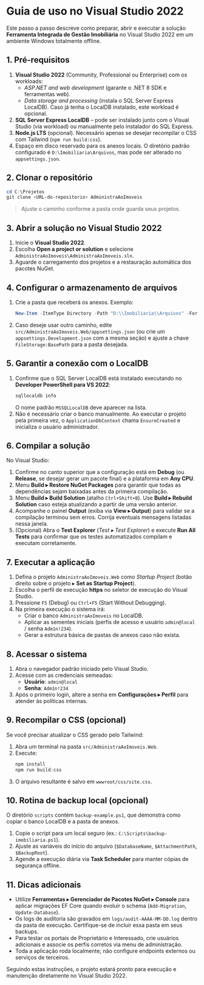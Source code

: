 # Guia de uso no Visual Studio 2022

Este passo a passo descreve como preparar, abrir e executar a solução **Ferramenta Integrada de Gestão Imobiliária** no Visual Studio 2022 em um ambiente Windows totalmente offline.

## 1. Pré-requisitos

1. **Visual Studio 2022** (Community, Professional ou Enterprise) com os workloads:
   - *ASP.NET and web development* (garante o .NET 8 SDK e ferramentas web).
   - *Data storage and processing* (instala o SQL Server Express LocalDB). Caso já tenha o LocalDB instalado, este workload é opcional.
2. **SQL Server Express LocalDB** – pode ser instalado junto com o Visual Studio (via workload) ou manualmente pelo instalador do SQL Express.
3. **Node.js LTS** (opcional). Necessário apenas se desejar recompilar o CSS com Tailwind (`npm run build:css`).
4. Espaço em disco reservado para os anexos locais. O diretório padrão configurado é `D:\Imobiliaria\Arquivos`, mas pode ser alterado no `appsettings.json`.

## 2. Clonar o repositório

```powershell
cd C:\Projetos
git clone <URL-do-repositorio> AdministraAoImoveis
```

> Ajuste o caminho conforme a pasta onde guarda seus projetos.

## 3. Abrir a solução no Visual Studio 2022

1. Inicie o **Visual Studio 2022**.
2. Escolha **Open a project or solution** e selecione `AdministraAoImoveis\AdministraAoImoveis.sln`.
3. Aguarde o carregamento dos projetos e a restauração automática dos pacotes NuGet.

## 4. Configurar o armazenamento de arquivos

1. Crie a pasta que receberá os anexos. Exemplo:
   ```powershell
   New-Item -ItemType Directory -Path "D:\\Imobiliaria\\Arquivos" -Force
   ```
2. Caso deseje usar outro caminho, edite `src/AdministraAoImoveis.Web/appsettings.json` (ou crie um `appsettings.Development.json` com a mesma seção) e ajuste a chave `FileStorage:BasePath` para a pasta desejada.

## 5. Garantir a conexão com o LocalDB

1. Confirme que o SQL Server LocalDB está instalado executando no **Developer PowerShell para VS 2022**:
   ```powershell
   sqllocaldb info
   ```
   O nome padrão `MSSQLLocalDB` deve aparecer na lista.
2. Não é necessário criar o banco manualmente. Ao executar o projeto pela primeira vez, o `ApplicationDbContext` chama `EnsureCreated` e inicializa o usuário administrador.

## 6. Compilar a solução

No Visual Studio:

1. Confirme no canto superior que a configuração está em **Debug** (ou **Release**, se desejar gerar um pacote final) e a plataforma em **Any CPU**.
2. Menu **Build ▸ Restore NuGet Packages** para garantir que todas as dependências sejam baixadas antes da primeira compilação.
3. Menu **Build ▸ Build Solution** (atalho `Ctrl+Shift+B`). Use **Build ▸ Rebuild Solution** caso esteja atualizando a partir de uma versão anterior.
4. Acompanhe o painel **Output** (exiba via **View ▸ Output**) para validar se a compilação terminou sem erros. Corrija eventuais mensagens listadas nessa janela.
5. (Opcional) Abra o **Test Explorer** (*Test ▸ Test Explorer*) e execute **Run All Tests** para confirmar que os testes automatizados compilam e executam corretamente.

## 7. Executar a aplicação

1. Defina o projeto `AdministraAoImoveis.Web` como *Startup Project* (botão direito sobre o projeto ▸ **Set as Startup Project**).
2. Escolha o perfil de execução **https** no seletor de execução do Visual Studio.
3. Pressione `F5` (Debug) ou `Ctrl+F5` (Start Without Debugging).
4. Na primeira execução o sistema irá:
   - Criar o banco `AdministraAoImoveis` no LocalDB.
   - Aplicar as sementes iniciais (perfis de acesso e usuário `admin@local` / senha `Adm1n!234`).
   - Gerar a estrutura básica de pastas de anexos caso não exista.

## 8. Acessar o sistema

1. Abra o navegador padrão iniciado pelo Visual Studio.
2. Acesse com as credenciais semeadas:
   - **Usuário**: `admin@local`
   - **Senha**: `Adm1n!234`
3. Após o primeiro login, altere a senha em **Configurações ▸ Perfil** para atender às políticas internas.

## 9. Recompilar o CSS (opcional)

Se você precisar atualizar o CSS gerado pelo Tailwind:

1. Abra um terminal na pasta `src/AdministraAoImoveis.Web`.
2. Execute:
   ```powershell
   npm install
   npm run build:css
   ```
3. O arquivo resultante é salvo em `wwwroot/css/site.css`.

## 10. Rotina de backup local (opcional)

O diretório `scripts` contém `backup-example.ps1`, que demonstra como copiar o banco LocalDB e a pasta de anexos.

1. Copie o script para um local seguro (ex.: `C:\Scripts\backup-imobiliaria.ps1`).
2. Ajuste as variáveis do início do arquivo (`$DatabaseName`, `$AttachmentPath`, `$BackupRoot`).
3. Agende a execução diária via **Task Scheduler** para manter cópias de segurança offline.

## 11. Dicas adicionais

- Utilize **Ferramentas ▸ Gerenciador de Pacotes NuGet ▸ Console** para aplicar migrações EF Core quando evoluir o schema (`Add-Migration`, `Update-Database`).
- Os logs de auditoria são gravados em `logs/audit-AAAA-MM-DD.log` dentro da pasta de execução. Certifique-se de incluir essa pasta em seus backups.
- Para testar os portais de Proprietário e Interessado, crie usuários adicionais e associe os perfis corretos via menu de administração.
- Toda a aplicação roda localmente; não configure endpoints externos ou serviços de terceiros.

Seguindo estas instruções, o projeto estará pronto para execução e manutenção diretamente no Visual Studio 2022.
